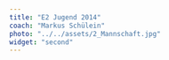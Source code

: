 ```yaml
---
title: "E2 Jugend 2014"
coach: "Markus Schülein"
photo: "../../assets/2_Mannschaft.jpg"
widget: "second"
---
```

